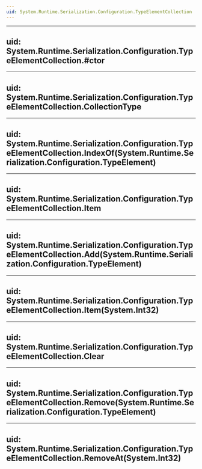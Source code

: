 ```yaml
---
uid: System.Runtime.Serialization.Configuration.TypeElementCollection
---
```


---
uid: System.Runtime.Serialization.Configuration.TypeElementCollection.#ctor
---

---
uid: System.Runtime.Serialization.Configuration.TypeElementCollection.CollectionType
---

---
uid: System.Runtime.Serialization.Configuration.TypeElementCollection.IndexOf(System.Runtime.Serialization.Configuration.TypeElement)
---

---
uid: System.Runtime.Serialization.Configuration.TypeElementCollection.Item
---

---
uid: System.Runtime.Serialization.Configuration.TypeElementCollection.Add(System.Runtime.Serialization.Configuration.TypeElement)
---

---
uid: System.Runtime.Serialization.Configuration.TypeElementCollection.Item(System.Int32)
---

---
uid: System.Runtime.Serialization.Configuration.TypeElementCollection.Clear
---

---
uid: System.Runtime.Serialization.Configuration.TypeElementCollection.Remove(System.Runtime.Serialization.Configuration.TypeElement)
---

---
uid: System.Runtime.Serialization.Configuration.TypeElementCollection.RemoveAt(System.Int32)
---
